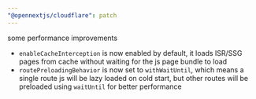 ```yaml
---
"@opennextjs/cloudflare": patch
---
```


some performance improvements

- `enableCacheInterception` is now enabled by default, it loads ISR/SSG pages from cache without waiting for the js page bundle to load
- `routePreloadingBehavior` is now set to `withWaitUntil`, which means a single route js will be lazy loaded on cold start, but other routes will be preloaded using `waitUntil` for better performance
